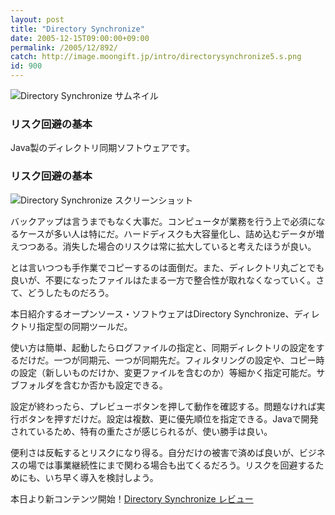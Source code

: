 ```yaml
---
layout: post
title: "Directory Synchronize"
date: 2005-12-15T09:00:00+09:00
permalink: /2005/12/892/
catch: http://image.moongift.jp/intro/directorysynchronize5.s.png
id: 900
---
```

 ![Directory Synchronize サムネイル](http://image.moongift.jp/intro/directorysynchronize.t.png "Directory Synchronize サムネイル")
  

### リスク回避の基本
  
Java製のディレクトリ同期ソフトウェアです。  
<!--more-->  

### リスク回避の基本
  

![Directory Synchronize スクリーンショット](http://image.moongift.jp/intro/directorysynchronize5.s.png "Directory Synchronize スクリーンショット")

  

バックアップは言うまでもなく大事だ。コンピュータが業務を行う上で必須になるケースが多い人は特にだ。ハードディスクも大容量化し、詰め込むデータが増えつつある。消失した場合のリスクは常に拡大していると考えたほうが良い。

  

とは言いつつも手作業でコピーするのは面倒だ。また、ディレクトリ丸ごとでも良いが、不要になったファイルはたまる一方で整合性が取れなくなっていく。さて、どうしたものだろう。

  

本日紹介するオープンソース・ソフトウェアはDirectory Synchronize、ディレクトリ指定型の同期ツールだ。

  

使い方は簡単、起動したらログファイルの指定と、同期ディレクトリの設定をするだけだ。一つが同期元、一つが同期先だ。フィルタリングの設定や、コピー時の設定（新しいものだけか、変更ファイルを含むのか）等細かく指定可能だ。サブフォルダを含むか否かも設定できる。

  

設定が終わったら、プレビューボタンを押して動作を確認する。問題なければ実行ボタンを押すだけだ。設定は複数、更に優先順位を指定できる。Javaで開発されているため、特有の重たさが感じられるが、使い勝手は良い。

  

便利さは反転するとリスクになり得る。自分だけの被害で済めば良いが、ビジネスの場では事業継続性にまで関わる場合も出てくるだろう。リスクを回避するためにも、いち早く導入を検討しよう。

  

本日より新コンテンツ開始！[Directory Synchronize レビュー](http://oss.moongift.jp/review/i-900.html)

